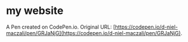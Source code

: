 # my website

A Pen created on CodePen.io. Original URL: [https://codepen.io/d-niel-maczali/pen/GRJaNjG](https://codepen.io/d-niel-maczali/pen/GRJaNjG).


